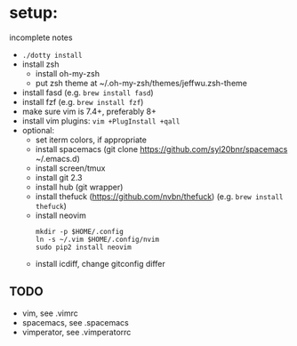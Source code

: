 # setup:

incomplete notes

- `./dotty install`
- install zsh
  - install oh-my-zsh
  - put zsh theme at ~/.oh-my-zsh/themes/jeffwu.zsh-theme
- install fasd (e.g. `brew install fasd`)
- install fzf (e.g. `brew install fzf`)
- make sure vim is 7.4+, preferably 8+
- install vim plugins: `vim +PlugInstall +qall`
- optional:
  - set iterm colors, if appropriate
  - install spacemacs (git clone https://github.com/syl20bnr/spacemacs ~/.emacs.d)
  - install screen/tmux
  - install git 2.3
  - install hub (git wrapper)
  - install thefuck (https://github.com/nvbn/thefuck) (e.g. `brew install thefuck`)
  - install neovim
    ```
    mkdir -p $HOME/.config
    ln -s ~/.vim $HOME/.config/nvim
    sudo pip2 install neovim
    ```
  - install icdiff, change gitconfig differ

## TODO
  - vim, see .vimrc
  - spacemacs, see .spacemacs
  - vimperator, see .vimperatorrc
